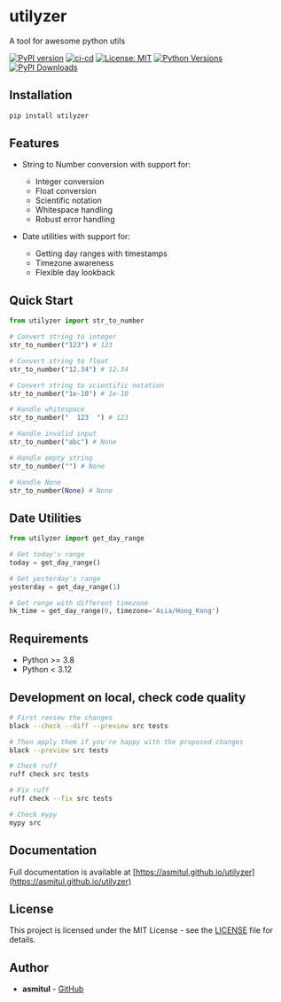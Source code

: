 # utilyzer 

A tool for awesome python utils

[![PyPI version](https://badge.fury.io/py/utilyzer.svg)](https://badge.fury.io/py/utilyzer)
[![ci-cd](https://github.com/asmitul/utilyzer/actions/workflows/ci-cd.yaml/badge.svg)](https://github.com/asmitul/utilyzer/actions/workflows/ci-cd.yaml)
[![License: MIT](https://img.shields.io/badge/License-MIT-yellow.svg)](https://opensource.org/licenses/MIT)
[![Python Versions](https://img.shields.io/pypi/pyversions/utilyzer)](https://pypi.org/project/utilyzer)
[![PyPI Downloads](https://img.shields.io/pypi/dm/utilyzer)](https://pypi.org/project/utilyzer)

## Installation

```bash
pip install utilyzer
```

## Features

- String to Number conversion with support for:
  - Integer conversion
  - Float conversion
  - Scientific notation
  - Whitespace handling
  - Robust error handling

- Date utilities with support for:
  - Getting day ranges with timestamps
  - Timezone awareness
  - Flexible day lookback

## Quick Start

```python
from utilyzer import str_to_number

# Convert string to integer
str_to_number("123") # 123  

# Convert string to float
str_to_number("12.34") # 12.34

# Convert string to scientific notation
str_to_number("1e-10") # 1e-10

# Handle whitespace
str_to_number("  123  ") # 123

# Handle invalid input
str_to_number("abc") # None

# Handle empty string
str_to_number("") # None

# Handle None
str_to_number(None) # None
```

## Date Utilities

```python
from utilyzer import get_day_range

# Get today's range
today = get_day_range()

# Get yesterday's range
yesterday = get_day_range(1)

# Get range with different timezone
hk_time = get_day_range(0, timezone='Asia/Hong_Kong')
```

## Requirements

- Python >= 3.8
- Python < 3.12

## Development on local, check code quality

```bash
# First review the changes
black --check --diff --preview src tests

# Then apply them if you're happy with the proposed changes
black --preview src tests

# Check ruff
ruff check src tests

# Fix ruff
ruff check --fix src tests

# Check mypy
mypy src
```

## Documentation

Full documentation is available at [https://asmitul.github.io/utilyzer](https://asmitul.github.io/utilyzer)


## License

This project is licensed under the MIT License - see the [LICENSE](LICENSE) file for details.

## Author

- **asmitul** - [GitHub](https://github.com/asmitul)